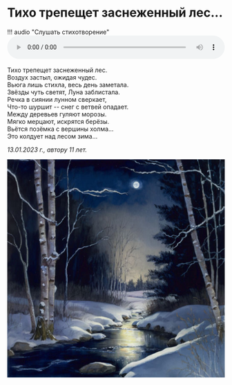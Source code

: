 # Тихо трепещет заснеженный лес...

!!! audio "Слушать стихотворение"
    <audio controls preload="metadata" style="width: 100%">
        <source src="/audio/poems/forest-is-quivering.ogg" type="audio/ogg">
        <source src="/audio/poems/forest-is-quivering.mp3" type="audio/mpeg">
        Ваш браузер не поддерживает воспроизведение звука на странице.
        Вы можете <a href="/audio/poems/forest-is-quivering.mp3">скачать аудио</a>.
    </audio>

Тихо трепещет заснеженный лес.  
Воздух застыл, ожидая чудес.  
Вьюга лишь стихла, весь день заметала.  
Звёзды чуть светят, Луна заблистала.  
Речка в сиянии лунном сверкает,  
Что-то шуршит -- снег с ветвей опадает.  
Между деревьев гуляют морозы.  
Мягко мерцают, искрятся берёзы.  
Вьётся позёмка с вершины холма...  
Это колдует над лесом зима...

*13.01.2023 г., автору 11 лет.*

![Тихо трепещет заснеженный лес...](../images/forest-is-quivering.jpg)
